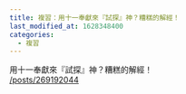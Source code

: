 ```yaml
---
title: 複習：用十一奉獻來『試探』神？糟糕的解經！
last_modified_at: 1628348400
categories:
  - 複習
---
```


<p>用十一奉獻來『試探』神？糟糕的解經！<br>
<a href="/posts/269192044" target="_blank">/posts/269192044</a></p>

<p>&nbsp;</p>

